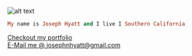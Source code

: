 ![alt text](https://marcuscript.files.wordpress.com/2017/05/flatironschool.png?w=762&h=384&crop=1)
```ruby
My name is Joseph Hyatt and I live I Southern California
```
[Checkout my portfolio](https://www.josephhyatt.com) <br />
[E-Mail me @ josephnhyatt@gmail.com](mailto:josephnhyatt@gmail.com)
